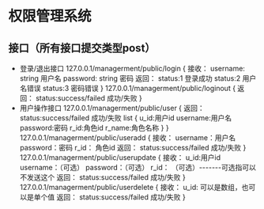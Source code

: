 # 权限管理系统
## 接口（所有接口提交类型post）
- 登录/退出接口
    127.0.0.1/managerment/public/login
    {
        接收：
            username: string 用户名
            password: string 密码
        返回：
            status:1   登录成功
            status:2   用户名错误
            status:3   密码错误
    }
    127.0.0.1/managerment/public/loginout
    {
        返回：
            status:success/failed   成功/失败
    }
- 用户操作接口
    127.0.0.1/managerment/public/user
    {
        返回：
            status:success/failed   成功/失败
            list
            {
                u_id:用户id
                username:用户名
                password:密码
                r_id:角色id
                r_name:角色名称
            }
    }
    127.0.0.1/managerment/public/useradd
    {
        接收：
            username：用户名
            password：密码
            r_id：    角色id
        返回：
            status:success/failed   成功/失败
    }
    127.0.0.1/managerment/public/userupdate
    {
        接收：
            u_id:用户id
            username：（可选）
            password：（可选）
            r_id：    （可选）-------可选指可以不发送这个
        返回：
            status:success/failed   成功/失败
    }
    127.0.0.1/managerment/public/userdelete
    {
        接收：
            u_id: 可以是数组，也可以是单个值
        返回：
            status:success/failed   成功/失败
    }